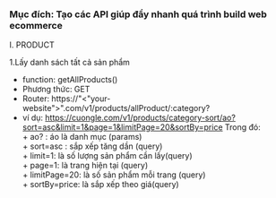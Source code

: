 ### Mục đích: Tạo các API giúp đẩy nhanh quá trình build web ecommerce

I. PRODUCT

1.Lấy danh sách tất cả sản phẩm
- function: getAllProducts()
- Phương thức: GET
- Router: https://"<"your-website">".com/v1/products/allProduct/:category?
- ví dụ: https://cuongle.com/v1/products/category-sort/ao?sort=asc&limit=1&page=1&limitPage=20&sortBy=price
         Trong đó:<br/>
         + ao? : áo là danh mục (params)<br/>
         + sort=asc : sắp xếp tăng dần (query)<br/>
         + limit=1: là số lượng sản phẩm cần lấy(query)<br/>
         + page=1: là trang hiện tại (query)<br/>
         + limitPage=20: là số sản phẩm mỗi trang (query)<br/>
         + sortBy=price: là sắp xếp theo giá(query)<br/>

